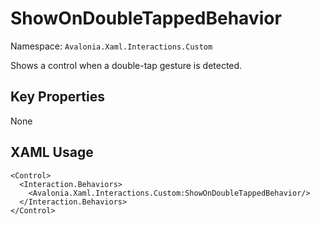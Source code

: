 # ShowOnDoubleTappedBehavior

Namespace: `Avalonia.Xaml.Interactions.Custom`

Shows a control when a double-tap gesture is detected.



## Key Properties
None

## XAML Usage
```xaml
<Control>
  <Interaction.Behaviors>
    <Avalonia.Xaml.Interactions.Custom:ShowOnDoubleTappedBehavior/>
  </Interaction.Behaviors>
</Control>
```

